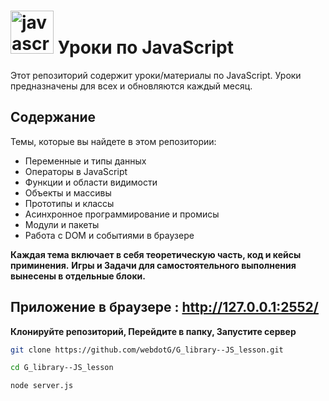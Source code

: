 # <img src="https://cdn.jsdelivr.net/gh/devicons/devicon@latest/icons/javascript/javascript-original.svg" title="javascript" alt="javascript" width="69" height="69"/> Уроки по JavaScript

Этот репозиторий содержит уроки/материалы по JavaScript. Уроки предназначены для всех и обновляются каждый месяц.

## Содержание
Темы, которые вы найдете в этом репозитории:

- Переменные и типы данных
- Операторы в JavaScript
- Функции и области видимости
- Объекты и массивы
- Прототипы и классы
- Асинхронное программирование и промисы
- Модули и пакеты
- Работа с DOM и событиями в браузере

**Каждая тема включает в себя теоретическую часть, код и кейсы приминения.**
**Игры и Задачи для самостоятельного выполнения вынесены в отдельные блоки.**

## Приложение в браузере : http://127.0.0.1:2552/
**Клонируйте репозиторий, Перейдите в папку, Запустите сервер** 
   ```bash
   git clone https://github.com/webdotG/G_library--JS_lesson.git

   cd G_library--JS_lesson

   node server.js

